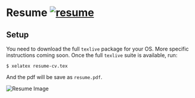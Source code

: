 # Resume [![resume](https://img.shields.io/badge/example-pdf-green.svg)](https://sadmansk.com/resume.pdf)

## Setup

You need to download the full `texlive` package for your OS. More specific instructions coming soon.
Once the full `texlive` suite is available, run:
```
$ xelatex resume-cv.tex
```
And the pdf will be save as `resume.pdf`.

![Resume Image](https://sadmansk.com/resume.png)
